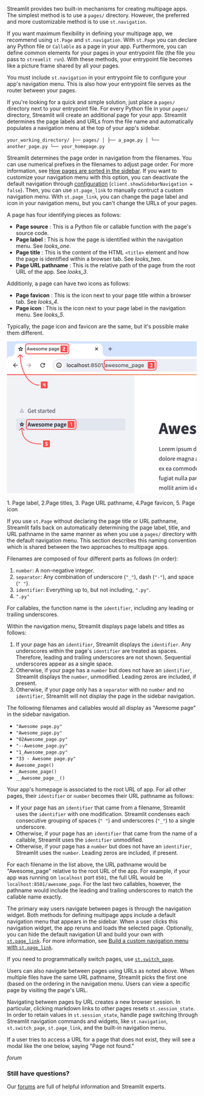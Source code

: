 Streamlit provides two built-in mechanisms for creating multipage apps. The simplest method is to use a `pages/` directory. However, the preferred and more customizable method is to use `st.navigation`.

If you want maximum flexibility in defining your multipage app, we recommend using `st.Page` and `st.navigation`. With `st.Page` you can declare any Python file or `Callable` as a page in your app. Furthermore, you can define common elements for your pages in your entrypoint file (the file you pass to `streamlit run`). With these methods, your entrypoint file becomes like a picture frame shared by all your pages.

You must include `st.navigation` in your entrypoint file to configure your app's navigation menu. This is also how your entrypoint file serves as the router between your pages.

If you're looking for a quick and simple solution, just place a `pages/` directory next to your entrypoint file. For every Python file in your `pages/` directory, Streamlit will create an additional page for your app. Streamlit determines the page labels and URLs from the file name and automatically populates a navigation menu at the top of your app's sidebar.

`your_working_directory/ ├── pages/ │ ├── a_page.py │ └── another_page.py └── your_homepage.py `

Streamlit determines the page order in navigation from the filenames. You can use numerical prefixes in the filenames to adjust page order. For more information, see [How pages are sorted in the sidebar](/develop/concepts/multipage-apps/pages-directory#how-pages-are-sorted-in-the-sidebar). If you want to customize your navigation menu with this option, you can deactivate the default navigation through [configuration](/develop/api-reference/configuration/config.toml) (`client.showSidebarNavigation = false`). Then, you can use `st.page_link` to manually contruct a custom navigation menu. With `st.page_link`, you can change the page label and icon in your navigation menu, but you can't change the URLs of your pages.

A page has four identifying pieces as follows:

  * **Page source** : This is a Python file or callable function with the page's source code.
  * **Page label** : This is how the page is identified within the navigation menu. See _looks_one_.
  * **Page title** : This is the content of the HTML `<title>` element and how the page is identified within a browser tab. See _looks_two_.
  * **Page URL pathname** : This is the relative path of the page from the root URL of the app. See _looks_3_.



Additionly, a page can have two icons as follows:

  * **Page favicon** : This is the icon next to your page title within a browser tab. See _looks_4_.
  * **Page icon** : This is the icon next to your page label in the navigation menu. See _looks_5_.



Typically, the page icon and favicon are the same, but it's possible make them different.

![](images/page_parts.jpg)

1\. Page label, 2.Page titles, 3. Page URL pathname, 4.Page favicon, 5. Page icon

If you use `st.Page` without declaring the page title or URL pathname, Streamlit falls back on automatically determining the page label, title, and URL pathname in the same manner as when you use a `pages/` directory with the default navigation menu. This section describes this naming convention which is shared between the two approaches to multipage apps.

Filenames are composed of four different parts as follows (in order):

  1. `number`: A non-negative integer.
  2. `separator`: Any combination of underscore (`"_"`), dash (`"-"`), and space (`" "`).
  3. `identifier`: Everything up to, but not including, `".py"`.
  4. `".py"`



For callables, the function name is the `identifier`, including any leading or trailing underscores.

Within the navigation menu, Streamlit displays page labels and titles as follows:

  1. If your page has an `identifier`, Streamlit displays the `identifier`. Any underscores within the page's `identifier` are treated as spaces. Therefore, leading and trailing underscores are not shown. Sequential underscores appear as a single space.
  2. Otherwise, if your page has a `number` but does not have an `identifier`, Streamlit displays the `number`, unmodified. Leading zeros are included, if present.
  3. Otherwise, if your page only has a `separator` with no `number` and no `identifier`, Streamlit will not display the page in the sidebar navigation.



The following filenames and callables would all display as "Awesome page" in the sidebar navigation.

  * `"Awesome page.py"`
  * `"Awesome_page.py"`
  * `"02Awesome_page.py"`
  * `"--Awesome_page.py"`
  * `"1_Awesome_page.py"`
  * `"33 - Awesome page.py"`
  * `Awesome_page()`
  * `_Awesome_page()`
  * `__Awesome_page__()`



Your app's homepage is associated to the root URL of app. For all other pages, their `identifier` or `number` becomes their URL pathname as follows:

  * If your page has an `identifier` that came from a filename, Streamlit uses the `identifier` with one modification. Streamlit condenses each consecutive grouping of spaces (`" "`) and underscores (`"_"`) to a single underscore.
  * Otherwise, if your page has an `identifier` that came from the name of a callable, Streamlit uses the `identifier` unmodified.
  * Otherwise, if your page has a `number` but does not have an `identifier`, Streamlit uses the `number`. Leading zeros are included, if present.



For each filename in the list above, the URL pathname would be "Awesome_page" relative to the root URL of the app. For example, if your app was running on `localhost` port `8501`, the full URL would be `localhost:8501/awesome_page`. For the last two callables, however, the pathname would include the leading and trailing underscores to match the callable name exactly.

The primary way users navigate between pages is through the navigation widget. Both methods for defining multipage apps include a default navigation menu that appears in the sidebar. When a user clicks this navigation widget, the app reruns and loads the selected page. Optionally, you can hide the default navigation UI and build your own with [`st.page_link`](/develop/api-reference/widgets/st.page_link). For more information, see [Build a custom navigation menu with `st.page_link`](/develop/tutorials/multipage/st.page_link-nav).

If you need to programmatically switch pages, use [`st.switch_page`](/develop/api-reference/navigation/st.switch_page).

Users can also navigate between pages using URLs as noted above. When multiple files have the same URL pathname, Streamlit picks the first one (based on the ordering in the navigation menu. Users can view a specific page by visiting the page's URL.

Navigating between pages by URL creates a new browser session. In particular, clicking markdown links to other pages resets `st.session_state`. In order to retain values in `st.session_state`, handle page switching through Streamlit navigation commands and widgets, like `st.navigation`, `st.switch_page`, `st.page_link`, and the built-in navigation menu.

If a user tries to access a URL for a page that does not exist, they will see a modal like the one below, saying "Page not found."

_forum_

### Still have questions?

Our [forums](https://discuss.streamlit.io) are full of helpful information and Streamlit experts.

